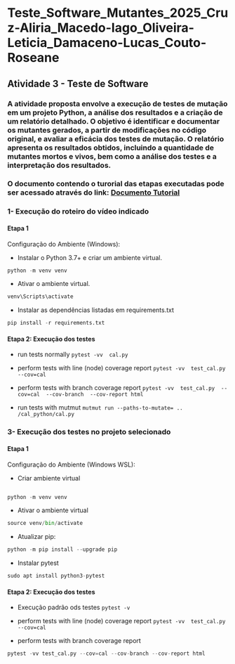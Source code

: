 # Teste_Software_Mutantes_2025_Cruz-Aliria_Macedo-Iago_Oliveira-Leticia_Damaceno-Lucas_Couto-Roseane

## Atividade 3 - Teste de Software 

### A atividade proposta envolve a execução de testes de mutação em um projeto Python, a análise dos resultados e a criação de um relatório detalhado. O objetivo é identificar e documentar os mutantes gerados, a partir de modificações no código original, e avaliar a eficácia dos testes de mutação. O relatório apresenta os resultados obtidos, incluindo a quantidade de mutantes mortos e vivos, bem como a análise dos testes e a interpretação dos resultados. 

### O documento contendo o turorial das etapas executadas pode ser acessado através do link: [Documento Tutorial](https://docs.google.com/document/d/15vW1KciF-7mrRv0V0q1lecDPQhmh4QdsJKR-A1MLIh0/edit?usp=sharing)

### 1- Execução do roteiro do vídeo indicado
#### Etapa 1
Configuração do Ambiente (Windows):
- Instalar o Python 3.7+ e criar um ambiente virtual.

```python
python -m venv venv
``` 
- Ativar o ambiente virtual.

```python
venv\Scripts\activate
```

- Instalar as dependências listadas em requirements.txt

```python
pip install -r requirements.txt
```

#### Etapa 2: Execução dos testes

- run tests normally
``` pytest -vv  cal.py ```

- perform tests with line (node) coverage report
``` pytest -vv  test_cal.py  --cov=cal ``` 

- perform tests with branch coverage report
``` pytest -vv  test_cal.py  --cov=cal  --cov-branch  --cov-report html ```

- run tests with mutmut
``` mutmut run --paths-to-mutate= .. /cal_python/cal.py ```

### 3- Execução dos testes no projeto selecionado

#### Etapa 1
Configuração do Ambiente (Windows WSL):

- Criar ambiente virtual
``` cd django-ecomerce 
```

```python
python -m venv venv
```

- Ativar o ambiente virtual
```python
source venv/bin/activate
```

- Atualizar pip:
```python
python -m pip install --upgrade pip
``` 

- Instalar pytest
```python
sudo apt install python3-pytest
```

#### Etapa 2: Execução dos testes

- Execução padrão ods testes
``` pytest -v ```

- perform tests with line (node) coverage report
``` pytest -vv  test_cal.py  --cov=cal ``` 

- perform tests with branch coverage report
``` python
pytest -vv test_cal.py --cov=cal --cov-branch --cov-report html
```

